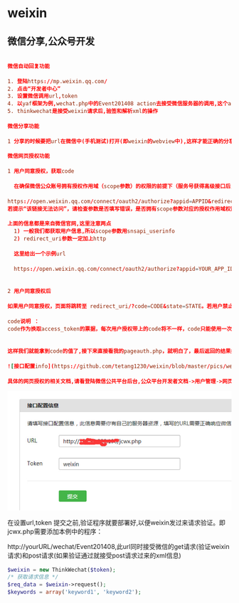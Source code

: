 weixin
======

微信分享,公众号开发
-------------------
```conf

微信自动回复功能

1. 登陆https://mp.weixin.qq.com/
2. 点击“开发者中心”
3. 设置微信调用url,token
4. 以yaf框架为例,wechat.php中的Event201408 action去接受微信服务器的调用,这个action的url你要配置到微信公众后台
5. thinkwechat是接受weixin请求后,验签和解析xml的操作

微信分享功能

1 分享的时候要把url在微信中(手机测试)打开(即weixin的webview中),这样才能正确的分享

微信网页授权功能

1 用户同意授权，获取code
  
  在确保微信公众账号拥有授权作用域（scope参数）的权限的前提下（服务号获得高级接口后，默认拥有scope参数中的snsapi_base和snsapi_userinfo），引导关注者打开如下页面：

https://open.weixin.qq.com/connect/oauth2/authorize?appid=APPID&redirect_uri=REDIRECT_URI&response_type=code&scope=SCOPE&state=STATE#wechat_redirect
若提示“该链接无法访问”，请检查参数是否填写错误，是否拥有scope参数对应的授权作用域权限。

上面的信息都是来自微信官网,这里注意两点
  1) 一般我们都获取用户信息,所以scope参数用snsapi_userinfo
  2) redirect_uri参数一定加上http
  
  这里给出一个示例url
  
  https://open.weixin.qq.com/connect/oauth2/authorize?appid=YOUR_APP_ID&redirect_uri=http://182.92.220.196/jichao/pageauth.php&response_type=code&scope=snsapi_userinfo&state=STATE#wechat_redirect
  

2 用户同意授权后

如果用户同意授权，页面将跳转至 redirect_uri/?code=CODE&state=STATE。若用户禁止授权，则重定向后不会带上code参数，仅会带上state参数redirect_uri?state=STATE

code说明 ：
code作为换取access_token的票据，每次用户授权带上的code将不一样，code只能使用一次，5分钟未被使用自动过期。


这样我们就能拿到code的值了,接下来直接看我的pageauth.php，就明白了，最后返回的结果如下

![接口配置info](https://github.com/tetang1230/weixin/blob/master/pics/weixinpageauth.jpg)

具体的网页授权的相关文档,请看登陆微信公共平台后台,公众平台开发者文档->用户管理->网页授权获取网页基本信息

```


![接口配置info](https://github.com/tetang1230/weixin/blob/master/pics/pz1.jpg)

在设置url,token 提交之前,验证程序就要部署好,以便weixin发过来请求验证。即jcwx.php需要添加本例中的程序：

http://yourURL/wechat/Event201408,此url同时接受微信的get请求(验证weixin请求)和post请求(如果验证通过就接受post请求过来的xml信息)
```php
$weixin = new ThinkWechat($token);
/* 获取请求信息 */
$req_data = $weixin->request();
$keywords = array('keyword1', 'keyword2');
```

